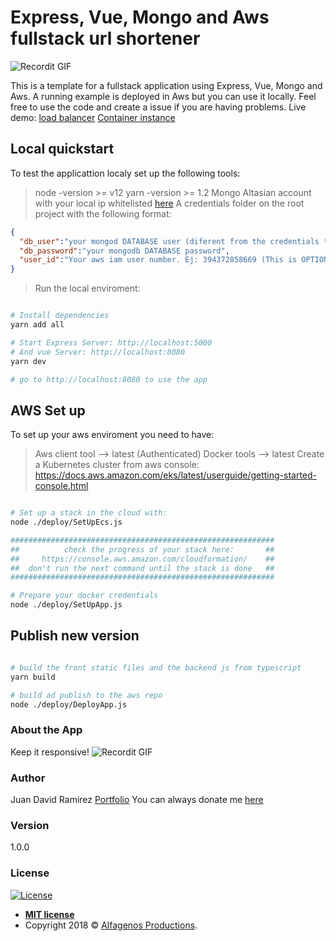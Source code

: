 # Express, Vue, Mongo and Aws fullstack url shortener

![Recordit GIF](http://g.recordit.co/iRRnSTyLmI.gif)

This is a template for a fullstack application using Express, Vue, Mongo and Aws. A running example is deployed in Aws but you can use it locally. Feel free to use the code and create a issue if you are having problems. 
Live demo: [load balancer](ec2co-ecsel-xjcuiqrb42di-1967177933.us-east-1.elb.amazonaws.com) [Container instance](http://34.205.141.209/) 

## Local quickstart

To test the applicattion localy set up the following tools:
> node -version >= v12
> yarn -version >= 1.2
> Mongo Altasian account with your local ip whitelisted [here](https://cloud.mongodb.com/)
> A credentials folder on the root project with the following format:
```json
{
  "db_user":"your mongod DATABASE user (diferent from the credentials to acces the cloud.mongo page)",
  "db_password":"your mongodb DATABASE password",
  "user_id":"Your aws iam user number. Ej: 394372858669 (This is OPTIONAL if you just want to deploy locally)"
}
```
> Run the local enviroment:
```bash

# Install dependencies
yarn add all

# Start Express Server: http://localhost:5000
# And vue Server: http://localhost:8080
yarn dev

# go to http://localhost:8080 to use the app
```

## AWS Set up

To set up your aws enviroment you need to have:

> Aws client tool --> latest (Authenticated)
> Docker tools --> latest
> Create a Kubernetes cluster from aws console: https://docs.aws.amazon.com/eks/latest/userguide/getting-started-console.html

```bash

# Set up a stack in the cloud with:
node ./deploy/SetUpEcs.js

###########################################################
##          check the progress of your stack here:       ##
##     https://console.aws.amazon.com/cloudformation/    ##
##  don't run the next command until the stack is done   ##
###########################################################

# Prepare your docker credentials
node ./deploy/SetUpApp.js
```

## Publish new version

```bash

# build the front static files and the backend js from typescript
yarn build

# build ad publish to the aws repo
node ./deploy/DeployApp.js
```

### About the App

Keep it responsive!
![Recordit GIF](http://g.recordit.co/zh07F8Lx1B.gif)


### Author

Juan David Ramirez
[Portfolio](https://david.alfagenos.com)
You can always donate me [here](https://david.alfagenos.com/donate)

### Version

1.0.0

### License

[![License](http://img.shields.io/:license-mit-blue.svg?style=flat-square)](http://badges.mit-license.org)

- **[MIT license](http://opensource.org/licenses/mit-license.php)**
- Copyright 2018 © <a href="http://david.alfagenos.com" target="_blank">Alfagenos Productions</a>.